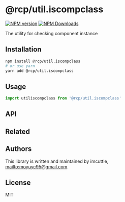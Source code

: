 # @rcp/util.iscompclass

[![NPM version](https://img.shields.io/npm/v/@rcp/util.iscompclass.svg?style=flat-square)](https://www.npmjs.com/package/@rcp/util.iscompclass)
[![NPM Downloads](https://img.shields.io/npm/dm/@rcp/util.iscompclass.svg?style=flat-square&maxAge=43200)](https://www.npmjs.com/package/@rcp/util.iscompclass)

The utility for checking component instance

## Installation

```bash
npm install @rcp/util.iscompclass
# or use yarn
yarn add @rcp/util.iscompclass
```

## Usage

```javascript
import utiliscompclass from '@rcp/util.iscompclass'
```

## API

<!-- Generated by documentation.js. Update this documentation by updating the source code. -->

## Related

## Authors

This library is written and maintained by imcuttle, <mailto:moyuyc95@gmail.com>.

## License

MIT
